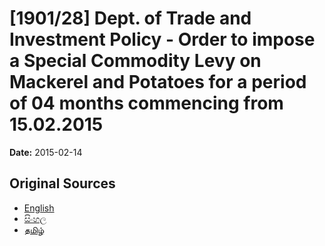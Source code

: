 # [1901/28] Dept. of Trade and Investment Policy - Order to impose a Special Commodity Levy on Mackerel and Potatoes for a period of 04 months commencing from 15.02.2015

**Date:** 2015-02-14

## Original Sources

- [English](https://documents.gov.lk/view/extra-gazettes/2015/2/1901-28_E.pdf)
- [සිංහල](https://documents.gov.lk/view/extra-gazettes/2015/2/1901-28_S.pdf)
- [தமிழ்](https://documents.gov.lk/view/extra-gazettes/2015/2/1901-28_T.pdf)
